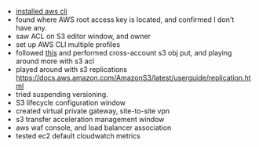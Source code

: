 - [installed aws cli](https://docs.aws.amazon.com/cli/latest/userguide/install-cliv2-linux.html#cliv2-linux-install)
- found where AWS root access key is located, and confirmed I don't have any.
- saw ACL on S3 editor window, and owner
- set up AWS CLI multiple profiles
- followed [this](https://aws.amazon.com/premiumsupport/knowledge-center/cross-account-access-s3/) and performed cross-account s3 obj put, and playing around more with s3 acl
- played around with s3 replications https://docs.aws.amazon.com/AmazonS3/latest/userguide/replication.html
- tried suspending versioning.
- S3 lifecycle configuration window
- created virtual private gateway, site-to-site vpn
- s3 transfer acceleration management window
- aws waf console, and load balancer association
- tested ec2 default cloudwatch metrics

